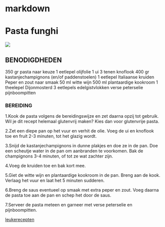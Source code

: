 # markdown

# Pasta funghi
![](https://www.leukerecepten.nl/wp-content/uploads/2023/10/pasta-funghi.jpg)

## BENODIGDHEDEN
350 gr pasta naar keuze
1 eetlepel olijfolie
1 ui
3 tenen knoflook
400 gr kastanjechampignons (en/of paddenstoelen)
1 eetlepel Italiaanse kruiden
Peper en zout naar smaak
50 ml witte wijn
500 ml plantaardige kookroom
1 theelepel Dijonmosterd
3 eetlepels edelgistvlokken
verse peterselie
pijnboompitten


### BEREIDING


1.Kook de pasta volgens de bereidingswijze en zet daarna opzij tot gebruik. Wil je dit recept helemaal glutenvrij maken? Kies dan voor glutenvrije pasta.

2.Zet een diepe pan op het vuur en verhit de olie. Voeg de ui en knoflook toe en fruit 2-3 minuten, tot het glazig wordt.

3.Snijd de kastanjechampignons in dunne plakjes en doe ze in de pan. Doe een scheutje water in de pan om aanbranden te voorkomen. Bak de champignons 3-4 minuten, of tot ze wat zachter zijn.

4.Voeg de kruiden toe en bak kort mee.

5.Giet de witte wijn en plantaardige kookroom in de pan. Breng aan de kook. Verlaag het vuur en laat het 5 minuten sudderen.

6.Breng de saus eventueel op smaak met extra peper en zout. Voeg daarna de pasta toe aan de pan en schep het door de saus.

7.Serveer de pasta meteen en garneer met verse peterselie en pijnboompitten.

[leukerecepten](https://www.leukerecepten.nl/recepten/pasta-funghi/)